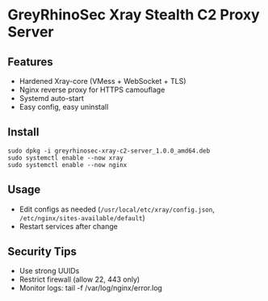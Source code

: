 # GreyRhinoSec Xray Stealth C2 Proxy Server

## Features
- Hardened Xray-core (VMess + WebSocket + TLS)
- Nginx reverse proxy for HTTPS camouflage
- Systemd auto-start
- Easy config, easy uninstall

## Install
```
sudo dpkg -i greyrhinosec-xray-c2-server_1.0.0_amd64.deb
sudo systemctl enable --now xray
sudo systemctl enable --now nginx
```

## Usage
- Edit configs as needed (`/usr/local/etc/xray/config.json`, `/etc/nginx/sites-available/default`)
- Restart services after change

## Security Tips
- Use strong UUIDs
- Restrict firewall (allow 22, 443 only)
- Monitor logs: tail -f /var/log/nginx/error.log

